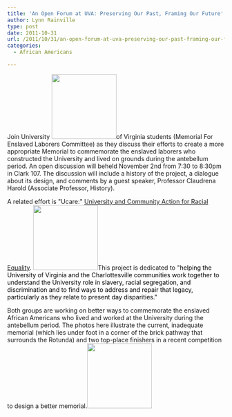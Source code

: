 ```yaml
---
title: 'An Open Forum at UVA: Preserving Our Past, Framing Our Future'
author: Lynn Rainville
type: post
date: 2011-10-31
url: /2011/10/31/an-open-forum-at-uva-preserving-our-past-framing-our-future/
categories:
  - African Americans

---
```

Join University [<img class="alignleft size-thumbnail wp-image-315" title="Memorial to Slavery at UVA (existing)" src="/media/2011/10/uvaslavery_memorial-150x150.jpg" alt="" width="150" height="150" />][1]of Virginia students (Memorial For Enslaved Laborers Committee) as they discuss their efforts to create a more appropriate Memorial to commemorate the enslaved laborers who constructed the University and lived on grounds during the antebellum period. An open discussion will beheld November 2nd from 7:30 to 8:30pm in Clark 107. The discussion will include a history of the project, a dialogue about its design, and comments by a guest speaker, Professor Claudrena Harold (Associate Professor, History).

A related effort is "Ucare:" [University and Community Action for Racial Equality][2]. [<img class="aligncenter size-thumbnail wp-image-317" title="First Place Winner - memorial competition" src="/media/2011/10/uvaslavery_firstplacememorial-150x150.jpg" alt="" width="150" height="150" />][3]This project is dedicated to "<span style="color: #000000;">helping the University of Virginia and the Charlottesville communities work together to understand the University role in slavery, racial segregation, and discrimination and to find ways to address and repair that legacy, particularly as they relate to present day disparities."</span>

Both groups are working on better ways to commemorate the enslaved African Americans who lived and worked at the University during the antebellum period. The photos here illustrate the current, inadequate memorial (which lies under foot in a corner of the brick pathway that surrounds the Rotunda) and two top-place finishers in a recent competition to design a better memorial.[<img class="alignright size-thumbnail wp-image-318" title="Second Place Winner - Memorial Competition" src="/media/2011/10/uvaslavery_secondplacememorial-150x150.jpg" alt="" width="150" height="150" />][4]

 [1]: /media/2011/10/uvaslavery_memorial.jpg
 [2]: http://pages.shanti.virginia.edu/ucare/
 [3]: /media/2011/10/uvaslavery_firstplacememorial.jpg
 [4]: /media/2011/10/uvaslavery_secondplacememorial.jpg
